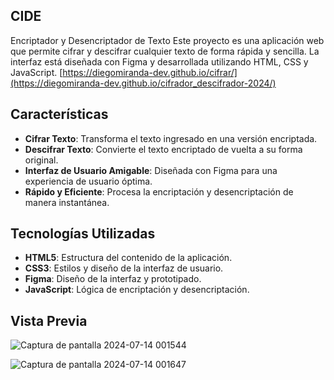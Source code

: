 ## CIDE 
Encriptador y Desencriptador de Texto
Este proyecto es una aplicación web que permite cifrar y descifrar cualquier texto de forma rápida y sencilla. La interfaz está diseñada con Figma y desarrollada utilizando HTML, CSS y JavaScript.
[https://diegomiranda-dev.github.io/cifrar/](https://diegomiranda-dev.github.io/cifrador_descifrador-2024/)

## Características

- **Cifrar Texto**: Transforma el texto ingresado en una versión encriptada.
- **Descifrar Texto**: Convierte el texto encriptado de vuelta a su forma original.
- **Interfaz de Usuario Amigable**: Diseñada con Figma para una experiencia de usuario óptima.
- **Rápido y Eficiente**: Procesa la encriptación y desencriptación de manera instantánea.

## Tecnologías Utilizadas

- **HTML5**: Estructura del contenido de la aplicación.
- **CSS3**: Estilos y diseño de la interfaz de usuario.
- **Figma**: Diseño de la interfaz y prototipado.
- **JavaScript**: Lógica de encriptación y desencriptación.

## Vista Previa


![Captura de pantalla 2024-07-14 001544](https://github.com/user-attachments/assets/e47432e7-2249-41dc-8ad5-8812a6fab999)

![Captura de pantalla 2024-07-14 001647](https://github.com/user-attachments/assets/75cfaea6-5355-40be-8f6f-46e2878d4cf3)
